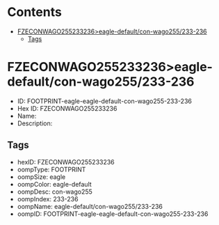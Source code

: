 



Contents
========

* [FZECONWAGO255233236>eagle-default/con-wago255/233-236](#fzeconwago255233236eagle-defaultcon-wago255233-236)
	* [Tags](#tags)

# FZECONWAGO255233236>eagle-default/con-wago255/233-236

- ID: FOOTPRINT-eagle-eagle-default-con-wago255-233-236
- Hex ID: FZECONWAGO255233236
- Name: 
- Description: 

## Tags

- hexID: FZECONWAGO255233236
- oompType: FOOTPRINT
- oompSize: eagle
- oompColor: eagle-default
- oompDesc: con-wago255
- oompIndex: 233-236
- oompName: eagle-default/con-wago255/233-236
- oompID: FOOTPRINT-eagle-eagle-default-con-wago255-233-236
